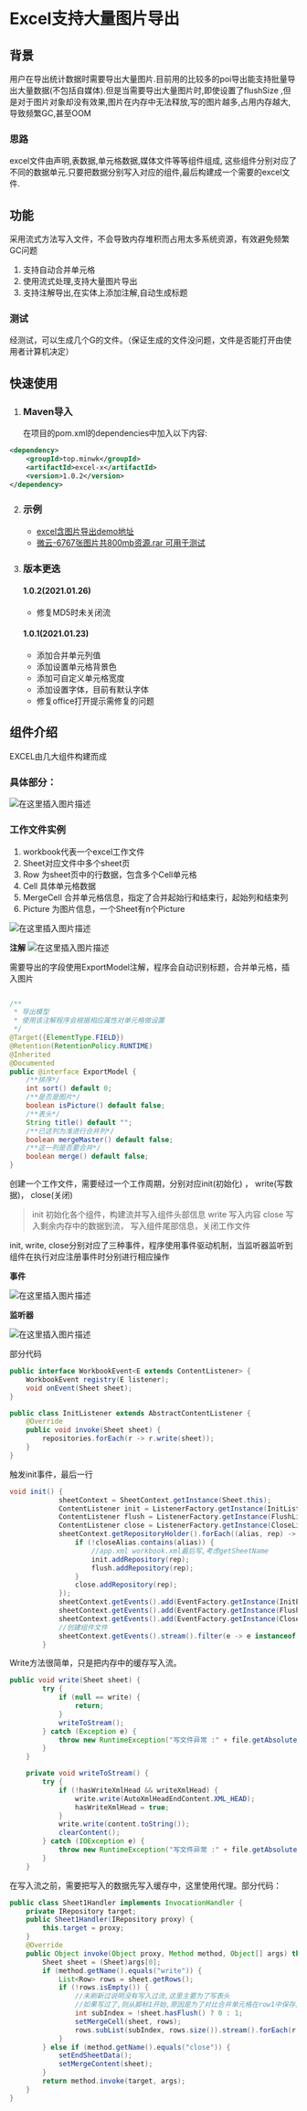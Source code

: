 # Excel支持大量图片导出

## 背景

用户在导出统计数据时需要导出大量图片.目前用的比较多的poi导出能支持批量导出大量数据(不包括自媒体).但是当需要导出大量图片时,即使设置了flushSize ,但是对于图片对象却没有效果,图片在内存中无法释放,写的图片越多,占用内存越大,导致频繁GC,甚至OOM

### 思路

excel文件由声明,表数据,单元格数据,媒体文件等等组件组成,
这些组件分别对应了不同的数据单元.只要把数据分别写入对应的组件,最后构建成一个需要的excel文件.

## 功能

采用流式方法写入文件，不会导致内存堆积而占用太多系统资源，有效避免频繁GC问题

1. 支持自动合并单元格
2. 使用流式处理,支持大量图片导出
3. 支持注解导出,在实体上添加注解,自动生成标题

### 测试

经测试，可以生成几个G的文件。（保证生成的文件没问题，文件是否能打开由使用者计算机决定）

## 快速使用

1. ### Maven导入

   在项目的pom.xml的dependencies中加入以下内容:

```xml
<dependency>
    <groupId>top.minwk</groupId>
    <artifactId>excel-x</artifactId>
    <version>1.0.2</version>
</dependency>
```

2. ### 示例

   - [excel含图片导出demo地址](https://gitee.com/mwk719/excel-batch-picture-support/tree/master/src/test/java/com/ibiz/excel/picture/support)
   - [微云-6767张图片共800mb资源.rar 可用于测试](https://minwk.top/big-size-img/) 

3. ### 版本更迭

   #### 1.0.2(2021.01.26)

   -  修复MD5时未关闭流

   #### 1.0.1(2021.01.23)

   - 添加合并单元列值
   - 添加设置单元格背景色
   - 添加可自定义单元格宽度
   - 添加设置字体，目前有默认字体
   - 修复office打开提示需修复的问题

## 组件介绍

EXCEL由几大组件构建而成

### 具体部分：

![在这里插入图片描述](https://img-blog.csdnimg.cn/20200715114523625.png?x-oss-process=image/watermark,type_ZmFuZ3poZW5naGVpdGk,shadow_10,text_aHR0cHM6Ly9ibG9nLmNzZG4ubmV0L3ljaGFuZzU3Nw==,size_16,color_FFFFFF,t_70)

### 工作文件实例

1. workbook代表一个excel工作文件
2. Sheet对应文件中多个sheet页
3. Row 为sheet页中的行数据，包含多个Cell单元格
4. Cell 具体单元格数据
5. MergeCell 合并单元格信息，指定了合并起始行和结束行，起始列和结束列
6. Picture 为图片信息，一个Sheet有n个Picture

![在这里插入图片描述](https://img-blog.csdnimg.cn/20200715114920961.png)

**注解**
![在这里插入图片描述](https://img-blog.csdnimg.cn/20200715114042664.png)

需要导出的字段使用ExportModel注解，程序会自动识别标题，合并单元格，插入图片

```java

/**
 * 导出模型
 * 使用该注解程序会根据相应属性对单元格做设置
 */
@Target({ElementType.FIELD})
@Retention(RetentionPolicy.RUNTIME)
@Inherited
@Documented
public @interface ExportModel {
    /**排序*/
    int sort() default 0;
    /**是否是图片*/
    boolean isPicture() default false;
    /**表头*/
    String title() default "";
    /**已这列为准进行合并列*/
    boolean mergeMaster() default false;
    /**这一列是否要合并*/
    boolean merge() default false;
}
```
创建一个工作文件，需要经过一个工作周期，分别对应init(初始化) ， write(写数据)， close(关闭)
> init 初始化各个组件，构建流并写入组件头部信息
> write 写入内容
> close 写入剩余内存中的数据到流， 写入组件尾部信息，关闭工作文件

init, write, close分别对应了三种事件，程序使用事件驱动机制，当监听器监听到组件在执行对应注册事件时分别进行相应操作

**事件**

![在这里插入图片描述](https://img-blog.csdnimg.cn/20200715122312288.png)

**监听器**

![在这里插入图片描述](https://img-blog.csdnimg.cn/20200715122604342.png)

部分代码

```java
public interface WorkbookEvent<E extends ContentListener> {
    WorkbookEvent registry(E listener);
    void onEvent(Sheet sheet);
}
```

```java
public class InitListener extends AbstractContentListener {
    @Override
    public void invoke(Sheet sheet) {
        repositories.forEach(r -> r.write(sheet));
    }
}
```
触发init事件，最后一行

```java
void init() {
            sheetContext = SheetContext.getInstance(Sheet.this);
            ContentListener init = ListenerFactory.getInstance(InitListener.class);
            ContentListener flush = ListenerFactory.getInstance(FlushListener.class);
            ContentListener close = ListenerFactory.getInstance(CloseListener.class);
            sheetContext.getRepositoryHolder().forEach((alias, rep) -> {
                if (!closeAlias.contains(alias)) {
                    //app.xml workbook.xml最后写,考虑getSheetName
                    init.addRepository(rep);
                    flush.addRepository(rep);
                }
                close.addRepository(rep);
            });
            sheetContext.getEvents().add(EventFactory.getInstance(InitEvent.class).registry(init));
            sheetContext.getEvents().add(EventFactory.getInstance(FlushEvent.class).registry(flush));
            sheetContext.getEvents().add(EventFactory.getInstance(CloseEvent.class).registry(close));
            //创建组件文件
            sheetContext.getEvents().stream().filter(e -> e instanceof InitEvent).forEach(e -> e.onEvent(Sheet.this));
        }
```

Write方法很简单，只是把内存中的缓存写入流。

```java
public void write(Sheet sheet) {
        try {
            if (null == write) {
                return;
            }
            writeToStream();
        } catch (Exception e) {
            throw new RuntimeException("写文件异常 :" + file.getAbsolutePath(), e);
        }
    }

    private void writeToStream() {
        try {
            if (!hasWriteXmlHead && writeXmlHead) {
                write.write(AutoXmlHeadEndContent.XML_HEAD);
                hasWriteXmlHead = true;
            }
            write.write(content.toString());
            clearContent();
        } catch (IOException e) {
            throw new RuntimeException("写文件异常 :" + file.getAbsolutePath(), e);
        }
    }
```
在写入流之前，需要把写入的数据先写入缓存中，这里使用代理。部分代码：

```java
public class Sheet1Handler implements InvocationHandler {
    private IRepository target;
    public Sheet1Handler(IRepository proxy) {
        this.target = proxy;
    }
    @Override
    public Object invoke(Object proxy, Method method, Object[] args) throws Throwable {
        Sheet sheet = (Sheet)args[0];
        if (method.getName().equals("write")) {
            List<Row> rows = sheet.getRows();
            if (!rows.isEmpty()) {
                //未刷新过说明没有写入过流,这里主要为了写表头
                //如果写过了,则从脚标1开始,原因是为了对比合并单元格在row1中保存上一次刷新的最后一条数据
                int subIndex = !sheet.hasFlush() ? 0 : 1;
                setMergeCell(sheet, rows);
                rows.subList(subIndex, rows.size()).stream().forEach(r -> 	          writeSheetXML(r));
            }
        } else if (method.getName().equals("close")) {
            setEndSheetData();
            setMergeContent(sheet);
        }
        return method.invoke(target, args);
    }
}
```
